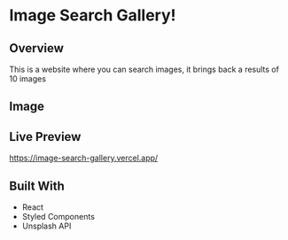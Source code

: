 # Image Search Gallery!

## Overview

This is a website where you can search images, it brings back a results of 10 images

## Image

## Live Preview

https://image-search-gallery.vercel.app/

## Built With

-   React
-   Styled Components
-   Unsplash API
